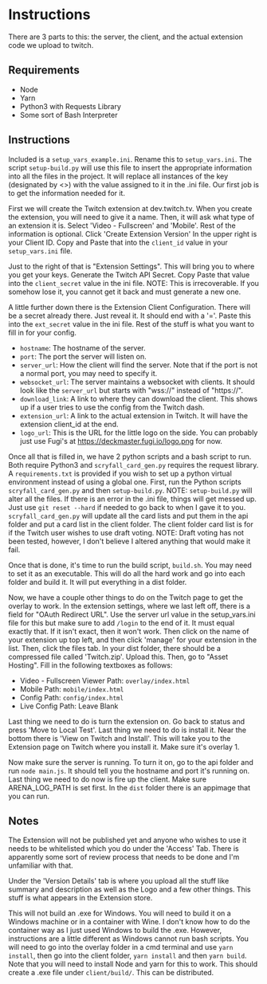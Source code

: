 # Instructions

There are 3 parts to this: the server, the client, and the actual extension code we upload to twitch.

## Requirements
- Node
- Yarn
- Python3 with Requests Library
- Some sort of Bash Interpreter

## Instructions
Included is a `setup_vars_example.ini`. Rename this to `setup_vars.ini`. The script `setup-build.py` will use this file to insert the appropriate information into all the files in the project. It will replace all instances of the key (designated by <>) with the value assigned to it in the .ini file. Our first job is to get the information needed for it. 

First we will create the Twitch extension at dev.twitch.tv. When you create the extension, you will need to give it a name. Then, it will ask what type of an extension it is. Select 'Video - Fullscreen' and 'Mobile'. Rest of the information is optional. Click 'Create Extension Version' In the upper right is your Client ID. Copy and Paste that into the `client_id` value in your `setup_vars.ini` file. 

Just to the right of that is "Extension Settings". This will bring you to where you get your keys. Generate the Twitch API Secret. Copy Paste that value into the `client_secret` value in the ini file. NOTE: This is irrecoverable. If you somehow lose it, you cannot get it back and must generate a new one. 

A little further down there is the Extension Client Configuration. There will be a secret already there. Just reveal it. It should end with a '='. Paste this into the `ext_secret` value in the ini file. Rest of the stuff is what you want to fill in for your config.

- `hostname`: The hostname of the server.
- `port`: The port the server will listen on.
- `server_url`: How the client will find the server. Note that if the port is not a normal port, you may need to specify it.
- `websocket_url`: The server maintains a websocket with clients. It should look like the `server_url` but starts with "wss://" instead of "https://".
- `download_link`: A link to where they can download the client. This shows up if a user tries to use the config from the Twitch dash.
- `extension_url`: A link to the actual extension in Twitch. It will have the extension client_id at the end.
- `logo_url`: This is the URL for the little logo on the side. You can probably just use Fugi's at https://deckmaster.fugi.io/logo.png for now.

Once all that is filled in, we have 2 python scripts and a bash script to run. Both require Python3 and `scryfall_card_gen.py` requires the request library. A `requirements.txt` is provided if you wish to set up a python virtual environment instead of using a global one. First, run the Python scripts `scryfall_card_gen.py` and then `setup-build.py`. NOTE: `setup-build.py` will alter all the files. If there is an error in the .ini file, things will get messed up. Just use `git reset --hard` if needed to go back to when I gave it to you. `scryfall_card_gen.py` will update all the card lists and put them in the api folder and put a card list in the client folder. The client folder card list is for if the Twitch user wishes to use draft voting. NOTE: Draft voting has not been tested, however, I don't believe I altered anything that would make it fail.

Once that is done, it's time to run the build script, `build.sh`. You may need to set it as an executable. This will do all the hard work and go into each folder and build it. It will put everything in a dist folder. 

Now, we have a couple other things to do on the Twitch page to get the overlay to work. In the extension settings, where we last left off, there is a field for "OAuth Redirect URL". Use the server url value in the setup_vars.ini file for this but make sure to add `/login` to the end of it. It must equal exactly that. If it isn't exact, then it won't work. Then click on the name of your extension up top left, and then click 'manage' for your extension in the list. Then, click the files tab. In your dist folder, there should be a compressed file called 'Twitch.zip'. Upload this. Then, go to "Asset Hosting". Fill in the following textboxes as follows:
- Video - Fullscreen Viewer Path: `overlay/index.html`
- Mobile Path: `mobile/index.html`
- Config Path: `config/index.html`
- Live Config Path: Leave Blank

Last thing we need to do is turn the extension on. Go back to status and press 'Move to Local Test'. Last thing we need to do is install it. Near the bottom there is 'View on Twitch and Install'. This will take you to the Extension page on Twitch where you install it. Make sure it's overlay 1.

Now make sure the server is running. To turn it on, go to the api folder and run `node main.js`. It should tell you the hostname and port it's running on. Last thing we need to do now is fire up the client. Make sure ARENA_LOG_PATH is set first. In the `dist` folder there is an appimage that you can run.

## Notes
The Extension will not be published yet and anyone who wishes to use it needs to be whitelisted which you do under the 'Access' Tab. There is apparently some sort of review process that needs to be done and I'm unfamiliar with that.

Under the 'Version Details' tab is where you upload all the stuff like summary and description as well as the Logo and a few other things. This stuff is what appears in the Extension store.

This will not build an .exe for Windows. You will need to build it on a Windows machine or in a container with Wine. I don't know how to do the container way as I just used Windows to build the .exe. However, instructions are a little different as Windows cannot run bash scripts. You will need to go into the overlay folder in a cmd terminal and use `yarn install`, then go into the client folder, `yarn install` and then `yarn build`. Note that you will need to install Node and yarn for this to work. This should create a .exe file under `client/build/`. This can be distributed.